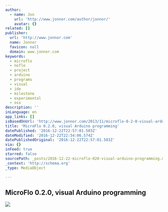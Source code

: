 ```yaml
---
author:
  - name: Jon
    url: 'http://www.jonnor.com/author/jonnor/'
    avatar: {}
related: []
publisher:
  url: 'http://www.jonnor.com'
  name: Jonnor
  favicon: null
  domain: www.jonnor.com
keywords:
  - microflo
  - noflo
  - project
  - arduino
  - programs
  - visual
  - ide
  - milestone
  - experimental
  - osx
description: ''
inLanguage: en
app_links: []
isBasedOnUrl: 'http://www.jonnor.com/2013/11/microflo-0-2-0-visual-arduino-programming/'
title: 'MicroFlo 0.2.0, visual Arduino programming'
datePublished: '2016-12-22T22:57:01.503Z'
dateModified: '2016-12-22T22:54:06.574Z'
datePublishedOriginal: '2016-12-22T22:57:01.503Z'
via: {}
inFeed: true
starred: false
sourcePath: _posts/2016-12-22-microflo-020-visual-arduino-programming.md
_context: 'http://schema.org'
_type: MediaObject

---
```

<article style=""><h1>MicroFlo 0.2.0, visual Arduino programming</h1><img src="http://www.jonnor.com/wp/files/2013-11-27-224624_1280x800_scrot-e1385586061568.png" /></article>